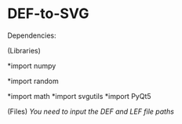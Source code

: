 # DEF-to-SVG
Dependencies:

(Libraries)

*import numpy 

*import random

*import math
*import svgutils
*import PyQt5 

(Files) 
*You need to input the DEF and LEF file paths* 


